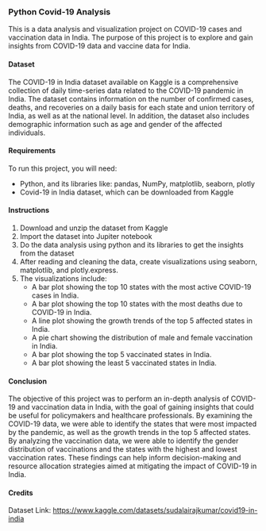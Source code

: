 ### Python Covid-19 Analysis
This is a data analysis and visualization project on COVID-19 cases and vaccination data in India. The purpose of this project is to explore and gain insights from COVID-19 data and vaccine data for India.

#### Dataset
The COVID-19 in India dataset available on Kaggle is a comprehensive collection of daily time-series data related to the COVID-19 pandemic in India. The dataset contains information on the number of confirmed cases, deaths, and recoveries on a daily basis for each state and union territory of India, as well as at the national level. In addition, the dataset also includes demographic information such as age and gender of the affected individuals.

#### Requirements
To run this project, you will need:
- Python, and its libraries like: pandas, NumPy, matplotlib, seaborn, plotly
- Covid-19 in India dataset, which can be downloaded from Kaggle

#### Instructions
1.	Download and unzip the dataset from Kaggle
2.	Import the dataset into Jupiter notebook
3.	Do the data analysis using python and its libraries to get the insights from the dataset
4.  After reading and cleaning the data, create visualizations using seaborn, matplotlib, and plotly.express.
5.  The visualizations include:
    - A bar plot showing the top 10 states with the most active COVID-19 cases in India.
    - A bar plot showing the top 10 states with the most deaths due to COVID-19 in India.
    - A line plot showing the growth trends of the top 5 affected states in India.
    - A pie chart showing the distribution of male and female vaccination in India.
    - A bar plot showing the top 5 vaccinated states in India.
    - A bar plot showing the least 5 vaccinated states in India.

#### Conclusion
The objective of this project was to perform an in-depth analysis of COVID-19 and vaccination data in India, with the goal of gaining insights that could be useful for policymakers and healthcare professionals. By examining the COVID-19 data, we were able to identify the states that were most impacted by the pandemic, as well as the growth trends in the top 5 affected states. By analyzing the vaccination data, we were able to identify the gender distribution of vaccinations and the states with the highest and lowest vaccination rates. These findings can help inform decision-making and resource allocation strategies aimed at mitigating the impact of COVID-19 in India.

#### Credits
Dataset Link: https://www.kaggle.com/datasets/sudalairajkumar/covid19-in-india
